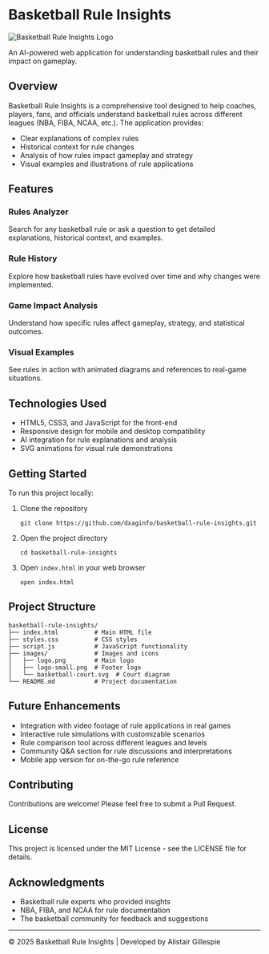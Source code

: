 # Basketball Rule Insights

![Basketball Rule Insights Logo](images/logo.png)

An AI-powered web application for understanding basketball rules and their impact on gameplay.

## Overview

Basketball Rule Insights is a comprehensive tool designed to help coaches, players, fans, and officials understand basketball rules across different leagues (NBA, FIBA, NCAA, etc.). The application provides:

- Clear explanations of complex rules
- Historical context for rule changes
- Analysis of how rules impact gameplay and strategy
- Visual examples and illustrations of rule applications

## Features

### Rules Analyzer
Search for any basketball rule or ask a question to get detailed explanations, historical context, and examples.

### Rule History
Explore how basketball rules have evolved over time and why changes were implemented.

### Game Impact Analysis
Understand how specific rules affect gameplay, strategy, and statistical outcomes.

### Visual Examples
See rules in action with animated diagrams and references to real-game situations.

## Technologies Used

- HTML5, CSS3, and JavaScript for the front-end
- Responsive design for mobile and desktop compatibility
- AI integration for rule explanations and analysis
- SVG animations for visual rule demonstrations

## Getting Started

To run this project locally:

1. Clone the repository
   ```
   git clone https://github.com/dxaginfo/basketball-rule-insights.git
   ```

2. Open the project directory
   ```
   cd basketball-rule-insights
   ```

3. Open `index.html` in your web browser
   ```
   open index.html
   ```

## Project Structure

```
basketball-rule-insights/
├── index.html          # Main HTML file
├── styles.css          # CSS styles
├── script.js           # JavaScript functionality
├── images/             # Images and icons
│   ├── logo.png        # Main logo
│   ├── logo-small.png  # Footer logo
│   └── basketball-court.svg  # Court diagram
└── README.md           # Project documentation
```

## Future Enhancements

- Integration with video footage of rule applications in real games
- Interactive rule simulations with customizable scenarios
- Rule comparison tool across different leagues and levels
- Community Q&A section for rule discussions and interpretations
- Mobile app version for on-the-go rule reference

## Contributing

Contributions are welcome! Please feel free to submit a Pull Request.

## License

This project is licensed under the MIT License - see the LICENSE file for details.

## Acknowledgments

- Basketball rule experts who provided insights
- NBA, FIBA, and NCAA for rule documentation
- The basketball community for feedback and suggestions

---

© 2025 Basketball Rule Insights | Developed by Alistair Gillespie